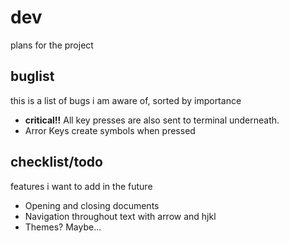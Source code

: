 # dev
plans for the project

## buglist
this is a list of bugs i am aware of, sorted by importance

- **critical!!** All key presses are also sent to terminal underneath.
- Arror Keys create symbols when pressed

## checklist/todo
features i want to add in the future

- Opening and closing documents
- Navigation throughout text with arrow and hjkl
- Themes? Maybe...